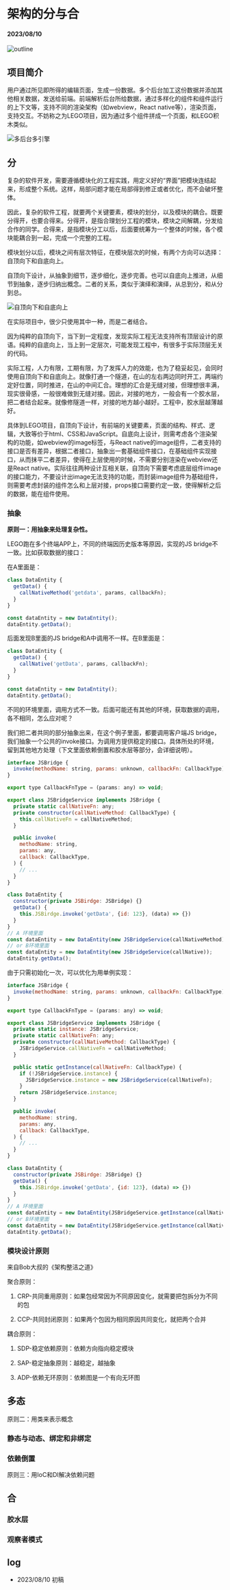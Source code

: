 # 架构的分与合

#### 2023/08/10 

![outline](./thinking_in_design/thinking_in_design_outline.png)

## 项目简介

用户通过所见即所得的编辑页面，生成一份数据。多个后台加工这份数据并添加其他相关数据，发送给前端。前端解析后台所给数据，通过多样化的组件和组件运行的上下文等，支持不同的渲染架构（如webview，React native等），渲染页面，支持交互。不妨称之为LEGO项目，因为通过多个组件拼成一个页面，和LEGO积木类似。

![多后台多引擎](./thinking_in_design/multiple_backends.png)

## 分

复杂的软件开发，需要遵循模块化的工程实践，用定义好的“界面”把模块连结起来，形成整个系统。这样，局部问题才能在局部得到修正或者优化，而不会破坏整体。

因此，复杂的软件工程，就要两个关键要素，模块的划分，以及模块的耦合。既要分得开，也要合得来。分得开，是指合理划分工程的模块，模块之间解耦，分发给合作的同学。合得来，是指模块分工以后，后面要统筹为一个整体的时候，各个模块能耦合到一起，完成一个完整的工程。

模块划分以后，模块之间有层次特征，在模块层次的时候，有两个方向可以选择：自顶向下和自底向上。

自顶向下设计，从抽象到细节，逐步细化，逐步完善。也可以自底向上推进，从细节到抽象，逐步归纳出概念。二者的关系，类似于演绎和演绎，从总到分，和从分到总。

![自顶向下和自底向上](./thinking_in_design/layer_direction.png)

在实际项目中，很少只使用其中一种，而是二者结合。

因为纯粹的自顶向下，当下到一定程度，发现实际工程无法支持所有顶层设计的原语。纯粹的自底向上，当上到一定层次，可能发现工程中，有很多于实际顶层无关的代码。

实际工程，人力有限，工期有限，为了发挥人力的效能，也为了稳妥起见，会同时使用自顶向下和自底向上。就像打通一个隧道，在山的左右两边同时开工，两端约定好位置，同时推进，在山的中间汇合。理想的汇合是无缝对接，但理想很丰满，现实很骨感，一般很难做到无缝对接。因此，对接的地方，一般会有一个胶水层，把二者结合起来。就像修隧道一样，对接的地方越小越好。工程中，胶水层越薄越好。

具体到LEGO项目，自顶向下设计，有前端的关键要素，页面的结构、样式、逻辑，大致等价于html、CSS和JavaScript。自底向上设计，则需考虑各个渲染架构的功能，如webview的image标签，与React native的image组件，二者支持的接口是否有差异，根据二者接口，抽象出一套基础组件接口，在基础组件实现接口，从而抹平二者差异，使得在上层使用的时候，不需要分别渲染在webview还是React native。实际往往两种设计互相关联，自顶向下需要考虑底层组件image的接口能力，不要设计出image无法支持的功能，而封装image组件为基础组件，则需要考虑封装的组件怎么和上层对接，props接口需要约定一致，使得解析之后的数据，能在组件使用。

### 抽象

**原则一：用抽象来处理复杂性。**

LEGO跑在多个终端APP上，不同的终端因历史版本等原因，实现的JS bridge不一致。比如获取数据的接口：

在A里面是：

```javascript
class DataEntity {
  getData() {
    callNativeMethod('getdata', params, callbackFn);
  }
}

const dataEntity = new DataEntity();
dataEntity.getData();
```

后面发现B里面的JS bridge和A中调用不一样。在B里面是：

```javascript
class DataEntity {
  getData() {
    callNative('getData', params, callbackFn);
  }
}

const dataEntity = new DataEntity();
dataEntity.getData();
```

不同的环境里面，调用方式不一致。后面可能还有其他的环境，获取数据的调用，各不相同，怎么应对呢？

我们把二者共同的部分抽象出来，在这个例子里面，都要调用客户端JS bridge，我们抽象一个公共的invoke接口。为调用方提供稳定的接口。具体所处的环境，留到其他地方处理（下文里面依赖倒置和胶水层等部分，会详细说明）。

```javascript
interface JSBridge {
  invoke(methodName: string, params: unknown, callbackFn: CallbackType): void;
}

export type CallbackFnType = (params: any) => void;

export class JSBridgeService implements JSBridge {
  private static callNativeFn: any;
  private constructor(callNativeMethod: CallbackType) {
    this.callNativeFn = callNativeMethod;
  }

  public invoke(
    methodName: string,
    params: any,
    callback: CallbackType,
  ) {
    // ...
  }
}

class DataEntity {
  constructor(private JSBirdge: JSBridge) {}
  getData() {
    this.JSBirdge.invoke('getData', {id: 123}, (data) => {})
  }
}
// A 环境里面
const dataEntity = new DataEntity(new JSBridgeService(callNativeMethod));
// or B环境里面
const dataEntity = new DataEntity(new JSBridgeService(callNative));
dataEntity.getData(); 
```


由于只需初始化一次，可以优化为用单例实现：

```javascript
interface JSBridge {
  invoke(methodName: string, params: unknown, callbackFn: CallbackType): void;
}

export type CallbackFnType = (params: any) => void;

export class JSBridgeService implements JSBridge {
  private static instance: JSBridgeService;
  private static callNativeFn: any;
  private constructor(callNativeMethod: CallbackType) {
    JSBridgeService.callNativeFn = callNativeMethod;
  }

  public static getInstance(callNativeFn: CallbackType) {
    if (!JSBridgeService.instance) {
      JSBridgeService.instance = new JSBridgeService(callNativeFn);
    }
    return JSBridgeService.instance;
  }

  public invoke(
    methodName: string,
    params: any,
    callback: CallbackType,
  ) {
    // ...
  }
}

class DataEntity {
  constructor(private JSBirdge: JSBridge) {}
  getData() {
    this.JSBirdge.invoke('getData', {id: 123}, (data) => {})
  }
}
// A 环境里面
const dataEntity = new DataEntity(JSBridgeService.getInstance(callNativeMethod));
// or B环境里面
const dataEntity = new DataEntity(JSBridgeService.getInstance(callNative));
dataEntity.getData(); 
```

### 模块设计原则

来自Bob大叔的《架构整洁之道》

聚合原则：

1. CRP-共同重用原则：如果包经常因为不同原因变化，就需要把包拆分为不同的包

2. CCP-共同封闭原则：如果两个包因为相同原因共同变化，就把两个合并


耦合原则：

1. SDP-稳定依赖原则：依赖方向指向稳定模块

2. SAP-稳定抽象原则：越稳定，越抽象

3. ADP-依赖无环原则：依赖图是一个有向无环图


## 多态

原则二：用类来表示概念

### 静态与动态、绑定和非绑定

### 依赖倒置

原则三：用IoC和DI解决依赖问题





## 合

### 胶水层

### 观察者模式




## log

- 2023/08/10 初稿
